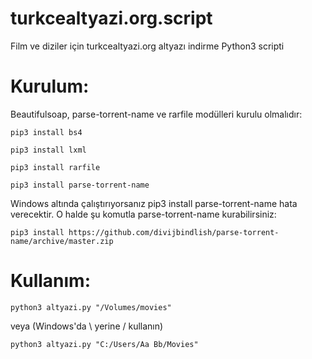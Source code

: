 # turkcealtyazi.org.script
Film ve diziler için turkcealtyazi.org altyazı indirme Python3 scripti

# Kurulum:
Beautifulsoap, parse-torrent-name ve rarfile modülleri kurulu olmalıdır:

```pip3 install bs4```

```pip3 install lxml```

```pip3 install rarfile```

```pip3 install parse-torrent-name```

Windows altında çalıştırıyorsanız pip3 install parse-torrent-name hata verecektir. O halde şu komutla parse-torrent-name kurabilirsiniz:

```pip3 install https://github.com/divijbindlish/parse-torrent-name/archive/master.zip```

# Kullanım:

```python3 altyazi.py "/Volumes/movies"```

veya (Windows'da \ yerine / kullanın)

```python3 altyazi.py "C:/Users/Aa Bb/Movies"```
